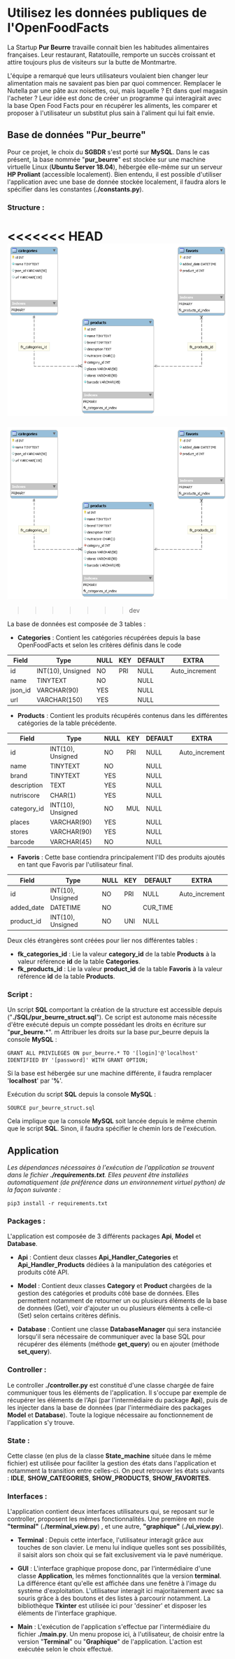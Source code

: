 # Utilisez les données publiques de l'OpenFoodFacts

La Startup **Pur Beurre** travaille connait bien les habitudes alimentaires françaises. Leur restaurant, Ratatouille, remporte un succès croissant et attire toujours plus de visiteurs sur la butte de Montmartre.

L'équipe a remarqué que leurs utilisateurs voulaient bien changer leur alimentation mais ne savaient pas bien par quoi commencer. Remplacer le Nutella par une pâte aux noisettes, oui, mais laquelle ? Et dans quel magasin l'acheter ? Leur idée est donc de créer un programme qui interagirait avec la base Open Food Facts pour en récupérer les aliments, les comparer et proposer à l'utilisateur un substitut plus sain à l'aliment qui lui fait envie.

## Base de données "Pur_beurre"

Pour ce projet, le choix du **SGBDR** s'est porté sur **MySQL**. Dans le cas présent, la base nommée "**pur_beurre**" est stockée sur une machine virtuelle Linux (**Ubuntu Server 18.04**), hébergée elle-même sur un serveur **HP Proliant** (accessible localement). Bien entendu, il est possible d'utiliser l'application avec une base de donnée stockée localement, il faudra alors le spécifier dans les constantes (**./constants.py**).

### Structure :

<<<<<<< HEAD
![MPD.PNG](https://github.com/Eidocode/OC_Project5/blob/master/ressources/MPD.png)
=======
![MPD.PNG](https://github.com/Eidocode/OC_Project5/blob/dev/ressources/MPD.png)
>>>>>>> dev

La base de données est composée de 3 tables : 

 - **Categories** : Contient les catégories récupérées depuis la base OpenFoodFacts et selon les critères définis dans le code

|Field           |Type                   |NULL  | KEY    |DEFAULT |EXTRA          |
|----------------|-----------------------|------|--------|--------|---------------|
|id              |INT(10), Unsigned      |NO    |PRI     |NULL    |Auto_increment |
|name            |TINYTEXT               |NO    |        |NULL    |               |
|json_id         |VARCHAR(90)            |YES   |        |NULL    |               |
|url             |VARCHAR(150)           |YES   |        |NULL    |               |

 - **Products** : Contient les produits récupérés contenus dans les différentes catégories de la table précédente.

|Field           |Type                   |NULL  | KEY    |DEFAULT |EXTRA          |
|----------------|-----------------------|------|--------|--------|---------------|
|id              |INT(10), Unsigned      |NO    |PRI     |NULL    |Auto_increment |
|name            |TINYTEXT               |NO    |        |NULL    |               |
|brand           |TINYTEXT               |YES   |        |NULL    |               |
|description     |TEXT                   |YES   |        |NULL    |               |
|nutriscore      |CHAR(1)                |YES   |        |NULL    |               |
|category_id     |INT(10), Unsigned      |NO    |MUL     |NULL    |               |
|places          |VARCHAR(90)            |YES   |        |NULL    |               |
|stores          |VARCHAR(90)            |YES   |        |NULL    |               |
|barcode         |VARCHAR(45)            |NO    |        |NULL    |               |

 - **Favoris** : Cette base contiendra principalement l'ID des produits ajoutés en tant que Favoris par l'utilisateur final. 

|Field           |Type                   |NULL  | KEY    |DEFAULT |EXTRA          |
|----------------|-----------------------|------|--------|--------|---------------|
|id              |INT(10), Unsigned      |NO    |PRI     |NULL    |Auto_increment |
|added_date      |DATETIME               |NO    |        |CUR_TIME|               |
|product_id      |INT(10), Unsigned      |NO    |UNI     |NULL    |               |

Deux clés étrangères sont créées pour lier nos différentes tables : 

 - **fk_categories_id** :  Lie la valeur **category_id** de la table **Products** à la valeur référence **id** de la table **Categories**.
 - **fk_products_id** :  Lie la valeur **product_id** de la table **Favoris** à la valeur référence **id** de la table **Products**.

### Script :

Un script **SQL** comportant la création de la structure est accessible depuis ("**./SQL/pur_beurre_struct.sql**"). Ce script est autonome mais nécessite d'être exécuté depuis un compte possédant les droits en écriture sur "**pur_beurre.***".
m
Attribuer les droits sur la base pur_beurre depuis la console **MySQL** : 

    GRANT ALL PRIVILEGES ON pur_beurre.* TO '[login]'@'localhost' IDENTIFIED BY '[password]' WITH GRANT OPTION;
Si la base est hébergée sur une machine différente, il faudra remplacer '**localhost**' par '**%**'.

Exécution du script **SQL** depuis la console **MySQL** :

    SOURCE pur_beurre_struct.sql

Cela implique que la console **MySQL** soit lancée depuis le même chemin que le script **SQL**. Sinon, il faudra spécifier le chemin lors de l'exécution.


## Application

_Les dépendances nécessaires à l'exécution de l'application se trouvent dans le fichier **./requirements.txt**. Elles peuvent être installées automatiquement (de préférence dans un environnement virtuel python) de la façon suivante :_

	pip3 install -r requirements.txt

### Packages :

L'application est composée de 3 différents packages **Api**, **Model** et **Database**.

- **Api** :  Contient deux classes **Api_Handler_Categories** et **Api_Handler_Products** dédiées à la manipulation des catégories et produits  côté API.

- **Model** :  Contient deux classes **Category** et **Product** chargées de la gestion des catégories et produits côté base de données. Elles permettent notamment de retourner un ou plusieurs éléments de la base de données (Get), voir d'ajouter un ou plusieurs éléments à celle-ci (Set) selon certains critères définis.

- **Database** :  Contient une classe **DatabaseManager** qui sera instanciée lorsqu'il sera nécessaire de communiquer avec la base SQL pour récupérer des éléments (méthode **get_query**) ou en ajouter (méthode **set_query**).


### Controller : 

Le controller **./controller.py** est constitué d'une classe chargée de faire communiquer tous les éléments de l'application. Il s'occupe par exemple de récupérer les éléments de l'Api (par l'intermédiaire du package **Api**), puis de les injecter dans la base de données (par l'intermédiaire des packages **Model** et **Database**). Toute la logique nécessaire au fonctionnement de l'application s'y trouve.


### State : 

Cette classe (en plus de la classe **State_machine** située dans le même fichier) est utilisée pour faciliter la gestion des états dans l'application et notamment la transition entre celles-ci. On peut retrouver les états suivants : **IDLE**, **SHOW_CATEGORIES**, **SHOW_PRODUCTS**, **SHOW_FAVORITES**.


### Interfaces : 

L'application contient deux interfaces utilisateurs qui, se reposant sur le controller, proposent les mêmes fonctionnalités. Une première en mode **"terminal"** (**./terminal_view.py**) , et une autre, **"graphique"** (**./ui_view.py**).

- **Terminal** :  Depuis cette interface, l'utilisateur interagit grâce aux touches de son clavier. Le menu lui indique quelles sont ses possibilités, il saisit alors son choix qui se fait exclusivement via le pavé numérique.

- **GUI** :  L'interface graphique propose donc, par l'intermédiaire d'une classe **Application**,  les mêmes fonctionnalités que la version **terminal**. La différence étant qu'elle est affichée dans une fenêtre à l'image du système d'exploitation. L'utilisateur interagit ici majoritairement avec sa souris grâce à des boutons et des listes à parcourir notamment. La bibliothèque **Tkinter** est utilisée ici pour 'dessiner' et disposer les éléments de l'interface graphique.

- **Main** :  L'exécution de l'application s'effectue par l'intermédiaire du fichier **./main.py**. Un menu propose ici, à l'utilisateur, de choisir entre la version "**Terminal**" ou "**Graphique**" de l'application. L'action est exécutée selon le choix effectué.

